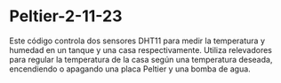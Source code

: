 # Peltier-2-11-23
 Este código controla dos sensores DHT11 para medir la temperatura y humedad en un tanque y una casa respectivamente. Utiliza relevadores para regular la temperatura de la casa según una temperatura deseada, encendiendo o apagando una placa Peltier y una bomba de agua. 

